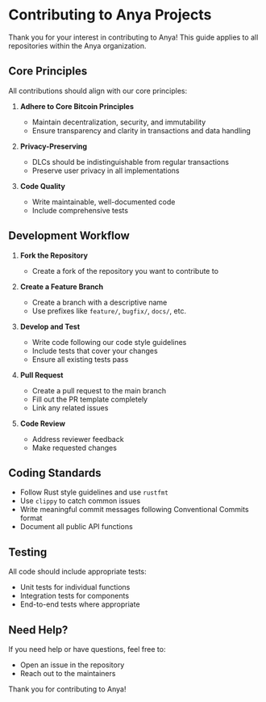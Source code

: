 # Contributing to Anya Projects

Thank you for your interest in contributing to Anya! This guide applies to all repositories within the Anya organization.

## Core Principles

All contributions should align with our core principles:

1. **Adhere to Core Bitcoin Principles**
   - Maintain decentralization, security, and immutability
   - Ensure transparency and clarity in transactions and data handling

2. **Privacy-Preserving**
   - DLCs should be indistinguishable from regular transactions
   - Preserve user privacy in all implementations

3. **Code Quality**
   - Write maintainable, well-documented code
   - Include comprehensive tests

## Development Workflow

1. **Fork the Repository**
   - Create a fork of the repository you want to contribute to

2. **Create a Feature Branch**
   - Create a branch with a descriptive name
   - Use prefixes like `feature/`, `bugfix/`, `docs/`, etc.

3. **Develop and Test**
   - Write code following our code style guidelines
   - Include tests that cover your changes
   - Ensure all existing tests pass

4. **Pull Request**
   - Create a pull request to the main branch
   - Fill out the PR template completely
   - Link any related issues

5. **Code Review**
   - Address reviewer feedback
   - Make requested changes

## Coding Standards

- Follow Rust style guidelines and use `rustfmt`
- Use `clippy` to catch common issues
- Write meaningful commit messages following Conventional Commits format
- Document all public API functions

## Testing

All code should include appropriate tests:

- Unit tests for individual functions
- Integration tests for components
- End-to-end tests where appropriate

## Need Help?

If you need help or have questions, feel free to:

- Open an issue in the repository
- Reach out to the maintainers

Thank you for contributing to Anya!
